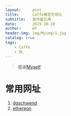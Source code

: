 ```yaml
---
layout:     post
title:      Caffe模型可视化
subtitle:   留作备忘用
date:       2019-10-20
author:     HY
header-img: img/Myimg/1.jpg
catalog: true
tags:
    - Caffe
    - DL
---
```


> 感谢[Myself](https://difftime.github.io/)

# 常用网址

1. [dgschwend](http://dgschwend.github.io/netscope/#/gist/your-gist-id)
2. [ethereon](http://ethereon.github.io/netscope/#/editor)




